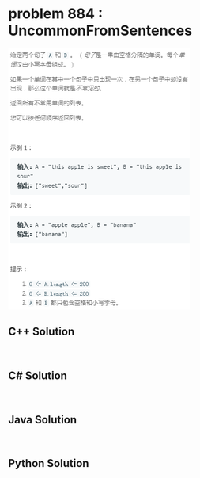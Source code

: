 
# problem 884 : UncommonFromSentences

<img src="https://github.com/Peefy/PeefyLeetCode/blob/master/doc/801-900/884.UncommonFromSentences/problem.png"/>

## C++ Solution

```c++



```

## C# Solution

```csharp



```

## Java Solution

```java



```

## Python Solution

```python



```






